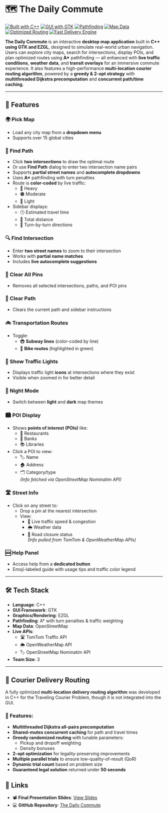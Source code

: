 # 🗺️ The Daily Commute

[![Built with C++](https://img.shields.io/badge/Built%20with-C++-00599C?style=for-the-badge&logo=c%2B%2B&logoColor=white)](https://isocpp.org/)
[![GUI with GTK](https://img.shields.io/badge/GUI-GTK-4E9A06?style=for-the-badge&logo=gtk&logoColor=white)](https://www.gtk.org/)
[![Pathfinding](https://img.shields.io/badge/Includes-A%2A%20Pathfinding-FF9800?style=for-the-badge&logo=mapbox&logoColor=white)]()
[![Map Data](https://img.shields.io/badge/Data-OpenStreetMap-7EBC6F?style=for-the-badge&logo=openstreetmap&logoColor=white)](https://www.openstreetmap.org/)
[![Optimized Routing](https://img.shields.io/badge/Optimized-Multithreaded%20Courier%20Routing-blueviolet?style=for-the-badge&logo=databricks)]()
[![Fast Delivery Engine](https://img.shields.io/badge/Engine-Greedy%20%26%202--Opt%20Search-orange?style=for-the-badge&logo=lightning&logoColor=white)]()

**The Daily Commute** is an interactive **desktop map application** built in **C++ using GTK and EZGL**, designed to simulate real-world urban navigation. Users can explore city maps, search for intersections, display POIs, and plan optimized routes using **A\*** pathfinding — all enhanced with **live traffic conditions**, **weather data**, and **transit overlays** for an immersive commute experience. It also features a high-performance **multi-location courier routing algorithm**, powered by a **greedy & 2-opt strategy** with **multithreaded Dijkstra precomputation** and **concurrent path/time caching**.

---

## 🚀 Features

### 🌍 Pick Map
- Load any city map from a **dropdown menu**
- Supports over 15 global cities

### 📍 Find Path
- Click **two intersections** to draw the optimal route
- Or use **Find Path** dialog to enter two intersection name pairs
- Supports **partial street names** and **autocomplete dropdowns**
- Uses **A\*** pathfinding with turn penalties
- Route is **color-coded** by live traffic:
  - 🔴 Heavy  
  - 🟠 Moderate  
  - 🔵 Light
- Sidebar displays:
  - 🕒 Estimated travel time  
  - 📏 Total distance  
  - 🚗 Turn-by-turn directions

### 🔍 Find Intersection
- Enter **two street names** to zoom to their intersection
- Works with **partial name matches**
- Includes **live autocomplete suggestions**

### 📌 Clear All Pins
- Removes all selected intersections, paths, and POI pins

### 🧹 Clear Path
- Clears the current path and sidebar instructions

### 🚲 Transportation Routes
- Toggle:
  - 🚇 **Subway lines** (color-coded by line)
  - 🚴 **Bike routes** (highlighted in green)

### 🚦 Show Traffic Lights
- Displays traffic light **icons** at intersections where they exist
- Visible when zoomed in for better detail

### 🌙 Night Mode
- Switch between **light** and **dark** map themes

### 🏙️ POI Display
- Shows **points of interest (POIs)** like:
  - 🍕 Restaurants  
  - 🏦 Banks  
  - 📚 Libraries  
- Click a POI to view:
  - 🏷️ Name  
  - 🏠 Address  
  - 🗂️ Category/type  
  *(Info fetched via OpenStreetMap Nominatim API)*

### 🛣️ Street Info
- Click on any street to:
  - Drop a pin at the nearest intersection
  - View:
    - 🚦 Live traffic speed & congestion  
    - 🌦️ Weather data  
    - 🚧 Road closure status  
  *(Info pulled from TomTom & OpenWeatherMap APIs)*

### 🆘 Help Panel
- Access help from a **dedicated button**
- Emoji-labeled guide with usage tips and traffic color legend

---

## 🛠 Tech Stack

- **Language**: C++  
- **GUI Framework**: GTK  
- **Graphics/Rendering**: EZGL  
- **Pathfinding**: A\* with turn penalties & traffic weighting  
- **Map Data**: OpenStreetMap  
- **Live APIs**:
  - 🛣️ TomTom Traffic API  
  - 🌦️ OpenWeatherMap API  
  - 🏷️ OpenStreetMap Nominatim API  
- **Team Size**: 3

---

## 🚚 Courier Delivery Routing

A fully optimized **multi-location delivery routing algorithm** was developed in C++ for the Traveling Courier Problem, though it is not integrated into the GUI.

### 🔧 Features:
- **Multithreaded Dijkstra all-pairs precomputation**
- **Shared-mutex concurrent caching** for path and travel times
- **Greedy randomized routing** with tunable parameters:
  - Pickup and dropoff weighting
  - Density bonuses
- **2-opt optimization** for legality-preserving improvements
- **Multiple parallel trials** to ensure low-quality-of-result (QoR)
- **Dynamic trial count** based on problem size
- **Guaranteed legal solution** returned under **50 seconds**

## 🔗 Links

- 📽️ **Final Presentation Slides**: [View Slides](https://docs.google.com/presentation/d/1hvdEOAHT-jeFQuPY6HPcz0kfbgeSO3NfCYcpoRi9Wgw/edit?usp=sharing)
- 💻 **GitHub Repository**: [The Daily Commute](https://github.com/nathwung/the-daily-commute)
